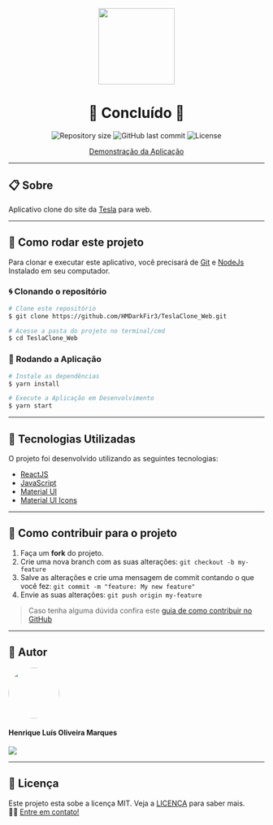 <p align="center" >
  <img align="center" src="https://user-images.githubusercontent.com/65872394/111817156-6da9b600-88bc-11eb-957c-b4609c178d4f.png" width="150" height="auto" />
</p>


<h1 align="center">
  🚀 Concluído 🚀
</h1>

<p align="center" >
  <img alt="Repository size" src="https://img.shields.io/github/repo-size/hmdarkfir3/TeslaClone_Web?style=for-the-badge">
  
  <img alt="GitHub last commit" src="https://img.shields.io/github/last-commit/hmdarkfir3/TeslaClone_Web?style=for-the-badge">

  <img alt="License" src="https://img.shields.io/badge/license-MIT-blue.svg?style=for-the-badge" />
</p>

<p align="center" >
  <a href="https://tesla-clone-reactjs.vercel.app">Demonstração da Aplicação</a>
</p>
  
---

## 📋 Sobre
Aplicativo clone do site da [Tesla](https://www.tesla.com) para web.

---

## 📂 Como rodar este projeto

Para clonar e executar este aplicativo, você precisará de [Git](https://git-scm.com) e [NodeJs](https://nodejs.org/en/) Instalado em seu computador.

### 🌀 Clonando o repositório

```bash
# Clone este repositório
$ git clone https://github.com/HMDarkFir3/TeslaClone_Web.git

# Acesse a pasta do projeto no terminal/cmd
$ cd TeslaClone_Web
```

### 🎲 Rodando a Aplicação

```bash
# Instale as dependências
$ yarn install

# Execute a Aplicação em Desenvolvimento
$ yarn start
```

---

## 🚀 Tecnologias Utilizadas
 
O projeto foi desenvolvido utilizando as seguintes tecnologias:

- [ReactJS](https://pt-br.reactjs.org)
- [JavaScript](https://developer.mozilla.org/pt-BR/docs/Web/JavaScript)
- [Material UI](https://material-ui.com)
- [Material UI Icons](https://material-ui.com/pt/components/material-icons/)

---

## 💪 Como contribuir para o projeto

1. Faça um **fork** do projeto.
2. Crie uma nova branch com as suas alterações: `git checkout -b my-feature`
3. Salve as alterações e crie uma mensagem de commit contando o que você fez: `git commit -m "feature: My new feature"`
4. Envie as suas alterações: `git push origin my-feature`
> Caso tenha alguma dúvida confira este [guia de como contribuir no GitHub](https://github.com/firstcontributions/first-contributions)

---

## 🧑 Autor

<img style="border-radius: 50%;" src="https://github.com/HMDarkFir3.png" width="100px;" alt=""/>
 <h4>Henrique Luís Oliveira Marques</h4>

<p align="left">
  <a href="https://www.linkedin.com/in/henrique-luís-oliveira-marques-3406361a7/" target="_blank"><img src="https://img.shields.io/badge/LinkedIn-0077B5?style=for-the-badge&logo=linkedin&logoColor=white"></a>
<p>

---

## 📝 Licença
Este projeto esta sobe a licença MIT. Veja a [LICENÇA](./LICENSE) para saber mais. 
<br>
👋🏽 [Entre em contato!](https://www.linkedin.com/in/henrique-luís-oliveira-marques-3406361a7/)
